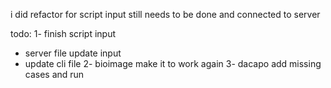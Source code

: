 
i did refactor for script input  still needs to be done and connected to server

todo:
1- finish script input
- server file update input
- update cli file
2- bioimage make it to work again
3- dacapo add missing cases and run

